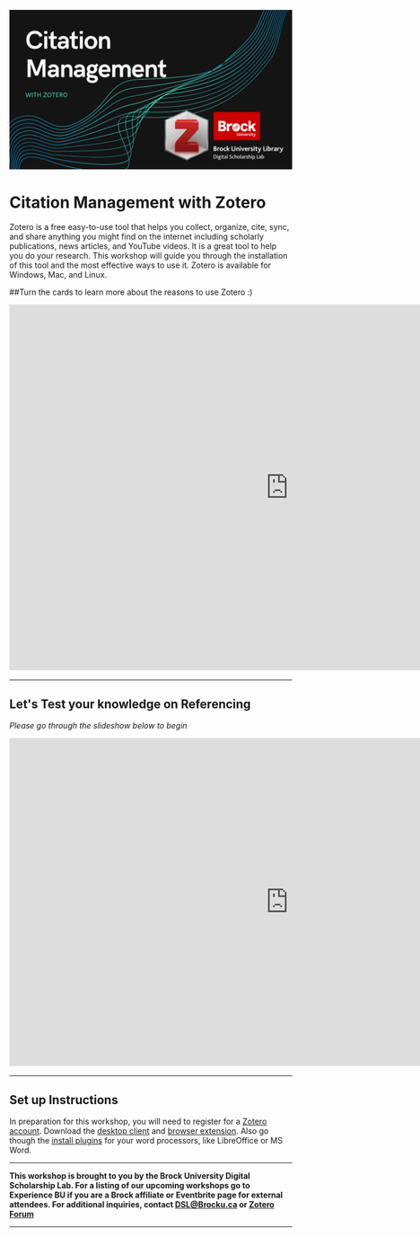 ![Tool Logo](Citation-Management.png)


# Citation Management with Zotero
Zotero is a free easy-to-use tool that helps you collect, organize, cite, sync, and share anything you might find on the internet including scholarly publications, news articles, and YouTube videos. It is a great tool to help you do your research. This workshop will guide you through the installation of this tool and the most effective ways to use it. Zotero is available for Windows, Mac, and Linux.

##Turn the cards to learn more about the reasons to use Zotero :)

<iframe src="https://h5pstudio.ecampusontario.ca/h5p/42087/embed" width="993" height="651" frameborder="0" allowfullscreen="allowfullscreen"></iframe><script src="https://h5pstudio.ecampusontario.ca/modules/contrib/h5p/vendor/h5p/h5p-core/js/h5p-resizer.js" charset="UTF-8"></script>

----

## Let's Test your knowledge on Referencing
*Please go through the slideshow below to begin*

<iframe src="https://h5pstudio.ecampusontario.ca/h5p/42080/embed" width="993" height="584" frameborder="0" allowfullscreen="allowfullscreen"></iframe><script src="https://h5pstudio.ecampusontario.ca/modules/contrib/h5p/vendor/h5p/h5p-core/js/h5p-resizer.js" charset="UTF-8"></script>

----

## Set up Instructions

In preparation for this workshop, you will need to register for a [Zotero account](https://www.zotero.org/user/register). Download the [desktop client](https://www.zotero.org/support/installation) and [browser extension](https://www.zotero.org/download/). Also go though the [install plugins](https://www.zotero.org/support/word_processor_plugin_manual_installation) for your word processors, like LibreOffice or MS Word.

----

**This workshop is brought to you by the Brock University Digital Scholarship Lab. For a listing of our upcoming workshops go to Experience BU if you are a Brock affiliate or Eventbrite page for external attendees. For additional inquiries, contact DSL@Brocku.ca or [Zotero Forum](https://forums.zotero.org/discussion/81783/contact)**

----
